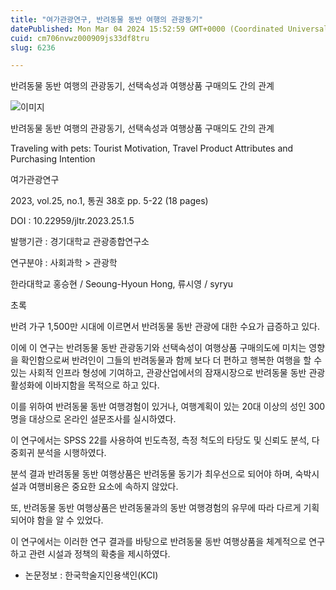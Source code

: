 ```yaml
---
title: "여가관광연구, 반려동물 동반 여행의 관광동기"
datePublished: Mon Mar 04 2024 15:52:59 GMT+0000 (Coordinated Universal Time)
cuid: cm706nvwz000909js33df8tru
slug: 6236

---
```



반려동물 동반 여행의 관광동기, 선택속성과 여행상품 구매의도 간의 관계

![이미지](https://cdn.hashnode.com/res/hashnode/image/upload/v1739260276759/cb87910a-37af-4e93-a4ca-f2776dc5df65.jpeg)

반려동물 동반 여행의 관광동기, 선택속성과 여행상품 구매의도 간의 관계

Traveling with pets: Tourist Motivation, Travel Product Attributes and Purchasing Intention

여가관광연구

2023, vol.25, no.1, 통권 38호 pp. 5-22 (18 pages)

DOI : 10.22959/jltr.2023.25.1.5

발행기관 : 경기대학교 관광종합연구소

연구분야 : 사회과학 > 관광학

한라대학교 홍승현 / Seoung-Hyoun Hong, 류시영 / syryu

초록

반려 가구 1,500만 시대에 이르면서 반려동물 동반 관광에 대한 수요가 급증하고 있다.

이에 이 연구는 반려동물 동반 관광동기와 선택속성이 여행상품 구매의도에 미치는 영향을 확인함으로써 반려인이 그들의 반려동물과 함께 보다 더 편하고 행복한 여행을 할 수 있는 사회적 인프라 형성에 기여하고, 관광산업에서의 잠재시장으로 반려동물 동반 관광 활성화에 이바지함을 목적으로 하고 있다.

이를 위하여 반려동물 동반 여행경험이 있거나, 여행계획이 있는 20대 이상의 성인 300명을 대상으로 온라인 설문조사를 실시하였다.

이 연구에서는 SPSS 22를 사용하여 빈도측정, 측정 척도의 타당도 및 신뢰도 분석, 다중회귀 분석을 시행하였다.

분석 결과 반려동물 동반 여행상품은 반려동물 동기가 최우선으로 되어야 하며, 숙박시설과 여행비용은 중요한 요소에 속하지 않았다.

또, 반려동물 동반 여행상품은 반려동물과의 동반 여행경험의 유무에 따라 다르게 기획되어야 함을 알 수 있었다.

이 연구에서는 이러한 연구 결과를 바탕으로 반려동물 동반 여행상품을 체계적으로 연구하고 관련 시설과 정책의 확충을 제시하였다.

* 논문정보 : 한국학술지인용색인(KCI)